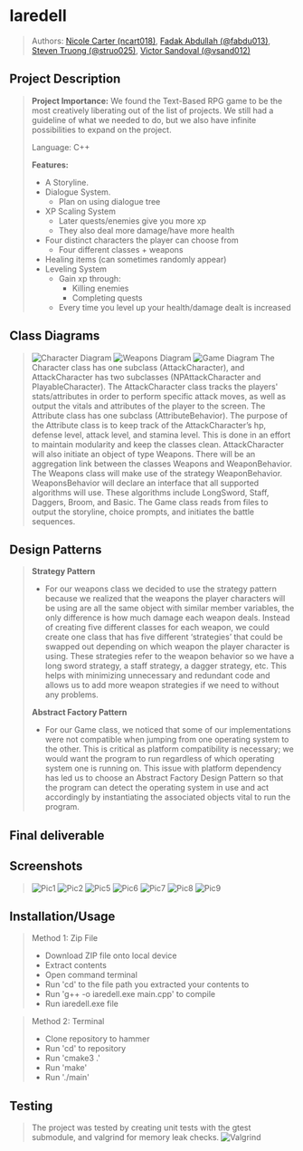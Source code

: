 # Iaredell
 
 > Authors: [Nicole Carter (ncart018)](https://github.com/nicolec702), [Fadak Abdullah (@fabdu013)](https://github.com/faduckie), [Steven Truong (@struo025)](https://github.com/Steven-Eon), [Victor Sandoval (@vsand012)](https://github.com/VMSandoval25)


## Project Description
> **Project Importance:**
> We found the Text-Based RPG game to be the most creatively liberating out of the list of projects. We still had a guideline of what we needed to do, but we also have  infinite possibilities to expand on the project.
>
> Language: C++
> 
> **Features:**
> - A Storyline.
> - Dialogue System.
>   - Plan on using dialogue tree
> - XP Scaling System
>   - Later quests/enemies give you more xp
>   - They also deal more damage/have more health
> - Four distinct characters the player can choose from
>   - Four different classes + weapons 
> - Healing items (can sometimes randomly appear)
> - Leveling System
>   - Gain xp through:
>     - Killing enemies
>     - Completing quests
>   - Every time you level up your health/damage dealt is increased


## Class Diagrams
> ![Character Diagram](https://github.com/cs100/final-project-fabdu013-ncart018-vsand012-struo025-1/blob/master/Screenshots/Project%20UML%20Char.png)
> ![Weapons Diagram](https://github.com/cs100/final-project-fabdu013-ncart018-vsand012-struo025-1/blob/master/Screenshots/Project%20UML%20Game.png)
> ![Game Diagram](https://github.com/cs100/final-project-fabdu013-ncart018-vsand012-struo025-1/blob/master/Screenshots/Project%20UML%20Weapons.png)
>The Character class has one subclass (AttackCharacter), and AttackCharacter has two subclasses (NPAttackCharacter and PlayableCharacter). The AttackCharacter class tracks the players' stats/attributes in order to perform specific attack moves, as well as output the vitals and attributes of the player to the screen. The Attribute class has one subclass (AttributeBehavior). The purpose of the Attribute class is to keep track of the AttackCharacter’s hp, defense level, attack level, and stamina level. This is done in an effort to maintain modularity and keep the classes clean. AttackCharacter will also initiate an object of type Weapons. There will be an aggregation link between the classes Weapons and WeaponBehavior. The Weapons class will make use of the strategy WeaponBehavior. WeaponsBehavior will declare an interface that all supported algorithms will use. These algorithms include LongSword, Staff, Daggers, Broom, and Basic. The Game class reads from files to output the storyline, choice prompts, and initiates the battle sequences.


## Design Patterns
> **Strategy Pattern**
> - For our weapons class we decided to use the strategy pattern because we realized that the weapons the player characters will be using are all the same object with similar member variables, the only difference is how much damage each weapon deals. Instead of creating five different classes for each weapon, we could create one class that has five different ‘strategies’ that could be swapped out depending on which weapon the player character is using. These strategies refer to the weapon behavior so we have a long sword strategy, a staff strategy, a dagger strategy, etc. This helps with minimizing unnecessary and redundant code and allows us to add more weapon strategies if we need to without any problems.
>
> **Abstract Factory Pattern**
> - For our Game class, we noticed that some of our implementations were not compatible when jumping from one operating system to the other. This is critical as platform compatibility is necessary; we would want the program to run regardless of which operating system one is running on. This issue with platform dependency has led us to choose an Abstract Factory Design Pattern so that the program can detect the operating system in use and act accordingly by instantiating the associated objects vital to run the program.

 
## Final deliverable

## Screenshots
> ![Pic1](Screenshots/pic1.png)
> ![Pic2](Screenshots/pic2.png)
> ![Pic5](Screenshots/pic5.png)
> ![Pic6](Screenshots/pic6.png)
> ![Pic7](Screenshots/pic7.png)
> ![Pic8](Screenshots/pic8.png)
> ![Pic9](Screenshots/pic9.png)


## Installation/Usage
> Method 1: Zip File
> - Download ZIP file onto local device
> - Extract contents
> - Open command terminal
> - Run 'cd' to the file path you extracted your contents to
> - Run 'g++ -o iaredell.exe main.cpp' to compile
> - Run iaredell.exe file

> Method 2: Terminal
> - Clone repository to hammer
> - Run 'cd' to repository
> - Run 'cmake3 .'
> - Run 'make'
> - Run './main'


## Testing
> The project was tested by creating unit tests with the gtest submodule, and valgrind for memory leak checks.
![Valgrind](Screenshots/valgrind.png)
